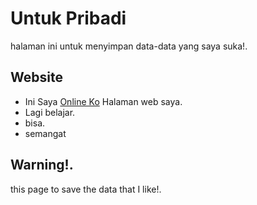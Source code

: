 # Untuk Pribadi
halaman ini untuk menyimpan data-data yang saya suka!. 
## Website
 - Ini Saya [Online Ko](https://mansitee.github.io/app) Halaman web saya.
 - Lagi belajar.
 - bisa.
 - semangat
   
## Warning!.

this page to save the data that I like!. 
